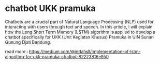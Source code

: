 # chatbot UKK pramuka

Chatbots are a crucial part of Natural Language Processing (NLP) used for interacting with users through text and speech. In this article, I will explain how the Long Short Term Memory (LSTM) algorithm is applied to develop a chatbot specifically for UKK (Unit Kegiatan Khusus) Pramuka in UIN Sunan Gunung Djati Bandung.

read more : https://medium.com/@indahsll/implementation-of-lstm-algorithm-for-ukk-pramuka-chatbot-82223816e950
